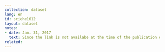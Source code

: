 ```yaml
---
collection: dataset
lang: en
id: sciehe1612
layout: dataset
notes: 
- date: Jan. 31, 2017
  text: Since the link is not availabe at the time of the publication of this dataset, the source is obtained from Iran Open Data archive.
related:
---
```

